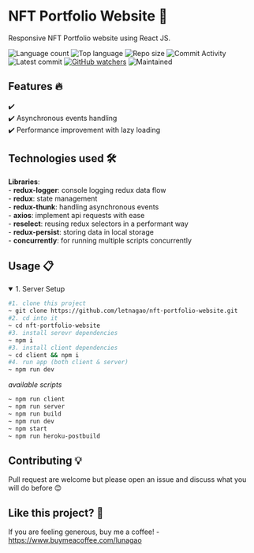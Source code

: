 # NFT Portfolio Website 🎯
 Responsive NFT Portfolio website using React JS.

![Language count](https://img.shields.io/github/languages/count/letnagao/nft-portfolio-website?color=green)
![Top language](https://img.shields.io/github/languages/top/letnagao/nft-portfolio-website?color=ff69b4)
![Repo size](https://img.shields.io/github/repo-size/letnagao/nft-portfolio-website?color=yellow)
![Commit Activity](https://img.shields.io/github/commit-activity/y/letnagao/nft-portfolio-website?color=blue)
![Latest commit](https://img.shields.io/github/last-commit/letnagao/nft-portfolio-website?color=red)
[![GitHub watchers](https://img.shields.io/github/watchers/letnagao/nft-portfolio-website?logo=GitHub)](https://github.com/letnagao/nft-portfolio-website/watchers)
![Maintained](https://img.shields.io/maintenance/yes/9999)

## Features 🔥
✔️  <br />
✔️ Asynchronous events handling <br />
✔️ Performance improvement with lazy loading <br />

## Technologies used 🛠️
**Libraries**: <br />
    - **redux-logger**: console logging redux data flow <br />
    - **redux**: state management <br />
    - **redux-thunk**: handling asynchronous events <br />
    - **axios**: implement api requests with ease <br />
    - **reselect**: reusing redux selectors in a performant way <br />
    - **redux-persist**: storing data in local storage <br />
    - **concurrently**: for running multiple scripts concurrently <br />

## Usage 📋
<details open>
<summary>1. Server Setup</summary>

```bash
#1. clone this project
~ git clone https://github.com/letnagao/nft-portfolio-website.git
#2. cd into it
~ cd nft-portfolio-website
#3. install serevr dependencies
~ npm i
#3. install client dependencies
~ cd client && npm i
#4. run app (both client & server)
~ npm run dev
```
*available scripts*
```bash
~ npm run client
~ npm run server
~ npm run build
~ npm run dev
~ npm start
~ npm run heroku-postbuild
```

## Contributing 💡
Pull request are welcome but please open an issue and discuss what you will do before 😊

## Like this project? 💖

If you are feeling generous, buy me a coffee! - https://www.buymeacoffee.com/lunagao
